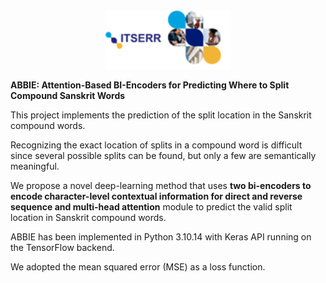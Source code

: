 <div align="center">
  <img src="ITSERR.png" alt="Alt Text" width="200">
</div>

**ABBIE: Attention-Based BI-Encoders for Predicting Where to Split Compound Sanskrit Words**

This project implements the prediction of the split location in the Sanskrit compound words. 

Recognizing the exact location of splits in a compound word is difficult since several possible splits can be found, but only a few are semantically meaningful.
 
We propose a novel deep-learning method that uses **two bi-encoders to encode character-level contextual information for direct and reverse sequence and multi-head attention** module to predict the valid split location in Sanskrit compound words.

ABBIE has been implemented in Python 3.10.14 with Keras API running on the TensorFlow backend. 

We adopted the mean squared error (MSE) as a loss function.

